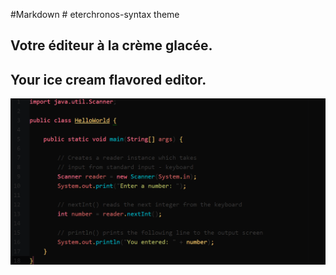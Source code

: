 #Markdown # eterchronos-syntax theme

## Votre éditeur à la crème glacée.
## Your ice cream flavored editor.

![](https://github.com/eterchronos/eterchronos-syntax/blob/master/img/editor.png)
